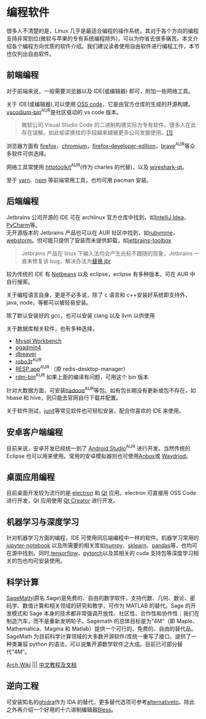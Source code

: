 # 编程软件

很多人不清楚的是，Linux 几乎是最适合编程的操作系统，其对于各个方向的编程支持非常到位(微软与苹果的专有系统编程除外)，可以为你省去很多痛苦。本文介绍各个编程方向优质的软件介绍。我们建议读者使用自由软件进行编程工作，本节也仅列出自由软件。

## 前端编程

对于前端来说，一般需要浏览器以及 IDE(或编辑器) 即可，附加一些网络工具。

关于 IDE(或编辑器),可以使用 [OSS code](https://www.archlinux.org/packages/community/x86_64/code/)，它是由官方仓库的生成的开源构建。[vscodium-bin](https://aur.archlinux.org/packages/vscodium-bin/)<sup>AUR</sup>是社区驱动的 vs code 版本。

> 微软公司 Visual Studio Code 的二进制构建实际为专有软件。很多人在此存在误解。如此偷梁换柱的手段越来越被更多公司发掘使用。[[1]](https://carlchenet.com/you-think-the-visual-studio-code-binary-you-use-is-a-free-software-think-again/)

浏览器方面有 [firefox](https://archlinux.org/packages/extra/x86_64/firefox/)，[chromium](https://archlinux.org/packages/extra/x86_64/chromium/)，[firefox-developer-edition](https://www.archlinux.org/packages/community/x86_64/firefox-developer-edition/)，[brave](https://aur.archlinux.org/packages/brave-dev-bin/)<sup>AUR</sup>等众多软件可供选择。

网络工具常使用 [httptoolkit](https://aur.archlinux.org/packages/httptoolkit/)<sup>AUR</sup>(作为 charles 的代替)，以及 [wireshark-qt](https://archlinux.org/packages/community/x86_64/wireshark-qt/)。

至于 [yarn](https://www.archlinux.org/packages/community/any/yarn/)、[npm](https://www.archlinux.org/packages/community/any/npm/) 等前端常用工具，也均可用 pacman 安装。

## 后端编程

Jetbrains 公司开源的 IDE 可在 archlinux 官方仓库中找到，如[IntelliJ Idea](https://www.archlinux.org/packages/community/x86_64/intellij-idea-community-edition/)，[PyCharm](https://www.archlinux.org/packages/community/x86_64/pycharm-community-edition/)等。  
无开源版本的 Jetbrains 产品也可以在 AUR 社区中找到，如[rubymine](https://aur.archlinux.org/packages/rubymine)，[webstorm](https://aur.archlinux.org/packages/webstorm)。但可能只提供了安装而未提供卸载，如[jetbrains-toolbox](https://aur.archlinux.org/packages/jetbrains-toolbox)

> Jetbrains 产品在 linux 下输入法均会产生光标不跟随的现象，Jetbrains 一直未修复该 bug，解决办法为[替换 jbr](https://github.com/RikudouPatrickstar/JetBrainsRuntime-for-Linux-x64)

较为传统的 IDE 有 [Netbeans](https://www.archlinux.org/packages/community/any/netbeans/) 以及 eclipse，eclipse 有多种版本，可在 AUR 中自行搜索。

关于编程语言自身，更是不必多说，除了 c 语言和 c++安装好系统即支持外，java, node，等都可以被轻易安装。

除了默认安装好的 gcc，也可以安装 clang 以及 llvm 以供使用

关于数据库相关软件，也有多种选择。

- [Mysql Workbench](https://www.archlinux.org/packages/community/x86_64/mysql-workbench/)
- [pgadmin4](https://www.archlinux.org/packages/community/x86_64/pgadmin4/)
- [dbeaver](https://www.archlinux.org/packages/community/x86_64/dbeaver/)
- [robo3t](https://aur.archlinux.org/packages/robo3t-bin/)<sup>AUR</sup>
- [RESP.app](https://aur.archlinux.org/packages/resp-app/)<sup>AUR</sup> （原 redis-desktop-manager）
- [rdm-bin](https://aur.archlinux.org/packages/rdm-bin/)<sup>AUR</sup> 如果上面的编译有问题，可用这个 bin 版本

针对大数据方面，可安装[hadoop](https://aur.archlinux.org/packages/hadoop/)<sup>AUR</sup>等包。如有包长期没有更新或包不存在，如 hbase 和 hive，则只能去官网自行下载并配置。

关于软件测试，[junit](https://archlinux.org/packages/extra/any/junit/)等常见软件也可轻松安装，配合你喜欢的 IDE 来使用。

## 安卓客户端编程

目前来说，安卓开发已经统一到了 [Android Studio](https://aur.archlinux.org/packages/android-studio/)<sup>AUR</sup> 进行开发。当然传统的 Eclipse 也可以用来使用。常用的安卓模拟器则也可使用[Anbox](https://wiki.archlinux.org/title/Anbox#Installation)或 [Waydriod](https://wiki.archlinux.org/title/Waydroid#Installation)。

## 桌面应用编程

目前桌面开发较为流行的是 [electron](https://archlinux.org/packages/community/x86_64/electron/) 和 [Qt](https://archlinux.org/packages/extra/x86_64/qt6-base/) 应用。electron 可直接用 OSS Code 进行开发，Qt 应用使用 [Qt Creator](https://www.archlinux.org/packages/extra/x86_64/qtcreator/) 进行开发。

## 机器学习与深度学习

针对机器学习方面的编程，IDE 可使用同后端编程中一样的软件。机器学习常用的[jupyter-notebook](https://archlinux.org/packages/community/any/jupyter-notebook/) 以及所需要的相关库如[numpy](https://archlinux.org/packages/extra/x86_64/python-numpy/)、[sklearn](https://archlinux.org/packages/community/x86_64/python-scikit-learn/)、[pandas](https://archlinux.org/packages/community/x86_64/python-pandas/)等，也均可在源中找到。同时,[tensorflow](https://archlinux.org/packages/community/x86_64/tensorflow/)、[pytorch](https://archlinux.org/packages/?sort=&q=python-pytorch&maintainer=&flagged=)以及其相关的 cuda 支持包等深度学习相关的包也均可安装使用。

## 科学计算

[SageMath](https://www.sagemath.org/)(原名 Sage)是免费的、自由的数学软件，支持代数、几何、数论、密码学、数值计算和相关领域的研究和教学，可作为 MATLAB 的替代。Sage 的开发模式和 Sage 本身的技术都非常强调开放性、社区性、合作性和协作性：我们在制造汽车，而不是重新发明轮子。Sagemath 的总体目标是为"4M"（即 Maple、Mathematica、Magma 和 Matlab）提供一个可行的、免费的、自由的替代品。SageMath 为目前科学计算领域的大多数开源软件/库统一重写了接口，提供了一种类兼容 python 的语法，可以说集开源数学软件之大成。目前已可部分替代"4M"。

[Arch Wiki](https://wiki.archlinux.org/title/SageMath) ||| [中文教程及文档](https://www.osgeo.cn/sagemath/index.html)

## 逆向工程

可安装知名的[ghidra](https://archlinux.org/packages/community/x86_64/ghidra/)作为 IDA 的替代，更多替代选项可参考[alternativeto](https://alternativeto.net/software/ida/)。除此之外再介绍一个好用的十六进制编辑器[Bless](https://archlinux.org/packages/community/any/bless/)。
